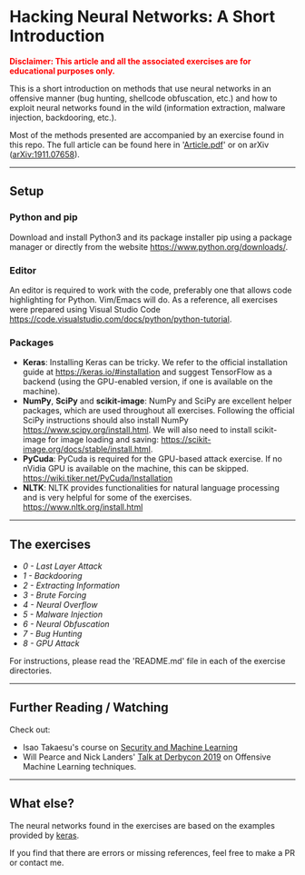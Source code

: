 # Hacking Neural Networks: A Short Introduction

<span style="color:red">**Disclaimer: This article and all the associated exercises are for educational purposes only.**</span>

This is a short introduction on methods that use neural networks in an offensive manner (bug hunting, shellcode obfuscation, etc.) and how to exploit neural networks found in the wild (information extraction, malware injection, backdooring, etc.).

Most of the methods presented are accompanied by an exercise found in this repo. The full article can be found here in '[Article.pdf](Article.pdf)' or on arXiv ([arXiv:1911.07658](https://arxiv.org/pdf/1911.07658.pdf)).

---

## Setup

### Python and pip

Download and install Python3 and its package installer pip using a package manager or directly from the website https://www.python.org/downloads/.

### Editor

An editor is required to work with the code, preferably one that allows code highlighting for Python. Vim/Emacs will do. As a reference, all exercises were prepared using Visual Studio Code https://code.visualstudio.com/docs/python/python-tutorial.

### Packages

- **Keras**: Installing Keras can be tricky. We refer to the official installation guide at https://keras.io/#installation and suggest TensorFlow as a backend (using the GPU-enabled version, if one is available on the machine).
- **NumPy**, **SciPy** and **scikit-image**: NumPy and SciPy are excellent helper packages, which are used throughout all exercises. Following the official SciPy instructions should also install NumPy https://www.scipy.org/install.html. We will also need to install scikit-image for image loading and saving: https://scikit-image.org/docs/stable/install.html.
- **PyCuda**: PyCuda is required for the GPU-based attack exercise. If no nVidia GPU is available on the machine, this can be skipped. https://wiki.tiker.net/PyCuda/Installation
- **NLTK**: NLTK provides functionalities for natural language processing and is very helpful for some of the exercises. https://www.nltk.org/install.html

---

## The exercises

- _0 - Last Layer Attack_
- _1 - Backdooring_
- _2 - Extracting Information_
- _3 - Brute Forcing_
- _4 - Neural Overflow_
- _5 - Malware Injection_
- _6 - Neural Obfuscation_
- _7 - Bug Hunting_
- _8 - GPU Attack_

For instructions, please read the 'README.md' file in each of the exercise directories.

---

## Further Reading / Watching

Check out:

- Isao Takaesu's course on [Security and Machine Learning](https://github.com/13o-bbr-bbq/machine_learning_security/tree/master/Security_and_MachineLearning)
- Will Pearce and Nick Landers' [Talk at Derbycon 2019](https://www.youtube.com/watch?v=CsvkYoxtexQ) on Offensive Machine Learning techniques.

---

## What else?

The neural networks found in the exercises are based on the examples provided by [keras](https://keras.io/).

If you find that there are errors or missing references, feel free to make a PR or contact me.
